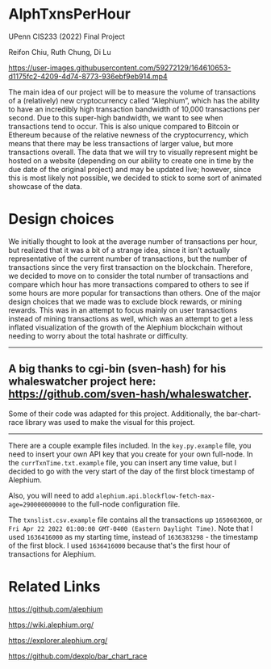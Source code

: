 # AlphTxnsPerHour
UPenn CIS233 (2022) Final Project

Reifon Chiu, Ruth Chung, Di Lu


https://user-images.githubusercontent.com/59272129/164610653-d1175fc2-4209-4d74-8773-936ebf9eb914.mp4


The main idea of our project will be to measure the volume of transactions of a (relatively) new cryptocurrency called “Alephium”, which has the ability to have an incredibly high transaction bandwidth of 10,000 transactions per second. Due to this super-high bandwidth, we want to see when transactions tend to occur. This is also unique compared to Bitcoin or Ethereum because of the relative newness of the cryptocurrency, which means that there may be less transactions of larger value, but more transactions overall. The data that we will try to visually represent might be hosted on a website (depending on our ability to create one in time by the due date of the original project) and may be updated live; however, since this is most likely not possible, we decided to stick to some sort of animated showcase of the data.

# Design choices
We initially thought to look at the average number of transactions per hour, but realized that it was a bit of a strange idea, since it isn't actually representative of the current number of transactions, but the number of transactions since the very first transaction on the blockchain. Therefore, we decided to move on to consider the total number of transactions and compare which hour has more transactions compared to others to see if some hours are more popular for transactions than others. One of the major design choices that we made was to exclude block rewards, or mining rewards. This was in an attempt to focus mainly on user transactions instead of mining transactions as well, which was an attempt to get a less inflated visualization of the growth of the Alephium blockchain without needing to worry about the total hashrate or difficulty.


---
## A big thanks to cgi-bin (sven-hash) for his whaleswatcher project here: https://github.com/sven-hash/whaleswatcher.
Some of their code was adapted for this project.
Additionally, the bar-chart-race library was used to make the visual for this project.

---
There are a couple example files included. In the `key.py.example` file, you need to insert your own API key that you create for your own full-node. In the `currTxnTime.txt.example` file, you can insert any time value, but I decided to go with the very start of the day of the first block timestamp of Alephium.

Also, you will need to add `alephium.api.blockflow-fetch-max-age=290000000000` to the full-node configuration file.

The `txnslist.csv.example` file contains all the transactions up `1650603600`, or `Fri Apr 22 2022 01:00:00 GMT-0400 (Eastern Daylight Time)`. Note that I used `1636416000` as my starting time, instead of `1636383298` - the timestamp of the first block. I used `1636416000` because that's the first hour of transactions for Alephium.

# Related Links

https://github.com/alephium 

https://wiki.alephium.org/ 

https://explorer.alephium.org/ 

https://github.com/dexplo/bar_chart_race
